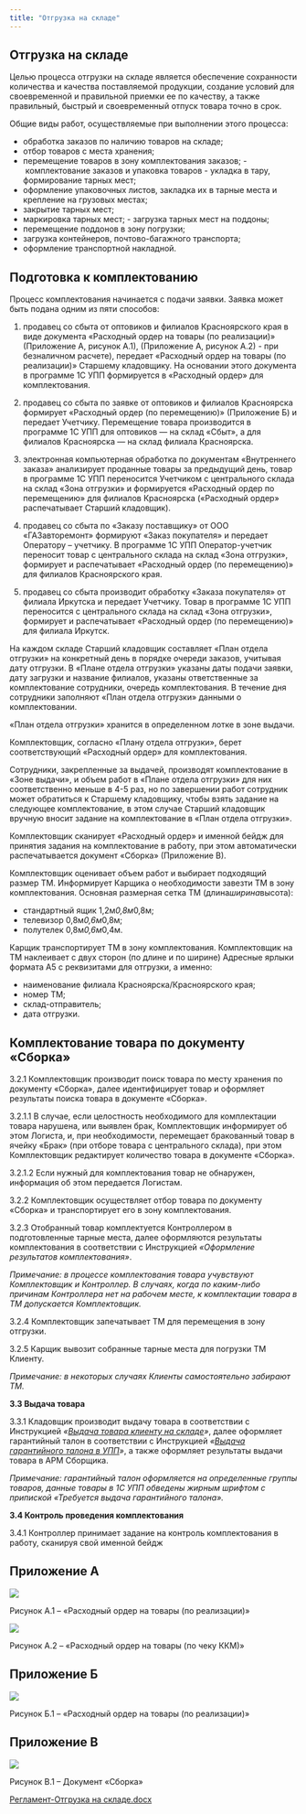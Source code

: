 ```yaml
---
title: "Отгрузка на складе"
---
```


## Отгрузка на складе

Целью процесса отгрузки на складе является обеспечение сохранности количества и качества поставляемой продукции, создание условий для своевременной и правильной приемки ее по качеству, а также правильный, быстрый и своевременный отпуск товара точно в срок.

Общие виды работ, осуществляемые при выполнении этого процесса:
- обработка заказов по наличию товаров на складе;
- отбор товаров с места хранения;
- перемещение товаров в зону комплектования заказов;
- комплектование заказов и упаковка товаров - укладка в тару, формирование тарных мест;
- оформление упаковочных листов, закладка их в тарные места и крепление на грузовых местах;
- закрытие тарных мест;
- маркировка тарных мест;
- загрузка тарных мест на поддоны;
- перемещение поддонов в зону погрузки;
- загрузка контейнеров, почтово-багажного транспорта;
- оформление транспортной накладной.

## Подготовка к комплектованию

Процесс комплектования начинается с подачи заявки. Заявка может быть подана одним из пяти способов:

1) продавец со сбыта от оптовиков и филиалов Красноярского края в виде документа «Расходный ордер на товары (по реализации)» (Приложение А, рисунок А.1), (Приложение А, рисунок А.2) - при безналичном расчете), передает «Расходный ордер на товары (по реализации)» Старшему кладовщику. На основании этого документа в программе 1С УПП формируется в «Расходный ордер» для комплектования.

2) продавец со сбыта по заявке от оптовиков и филиалов Красноярска формирует «Расходный ордер (по перемещению)» (Приложение Б) и передает Учетчику. Перемещение товара производится в программе 1С УПП для оптовиков — на склад «Сбыт», а для филиалов Красноярска — на склад филиала Красноярска.

3) электронная компьютерная обработка по документам «Внутреннего заказа» анализирует проданные товары за предыдущий день, товар в программе 1С УПП переносится Учетчиком с центрального склада на склад «Зона отгрузки» и формируется «Расходный ордер по перемещению» для филиалов Красноярска («Расходный ордер» распечатывает Старший кладовщик).

4) продавец со сбыта по «Заказу поставщику» от ООО «ГАЗавторемонт» формируют «Заказ покупателя» и передает Оператору – учетчику. В программе 1С УПП Оператор-учетчик переносит товар с центрального склада на склад «Зона отгрузки», формирует и распечатывает «Расходный ордер (по перемещению)» для филиалов Красноярского края.

5) продавец со сбыта производит обработку «Заказа покупателя» от филиала Иркутска и передает Учетчику. Товар в программе 1С УПП переносится с центрального склада на склад «Зона отгрузки», формирует и распечатывает «Расходный ордер (по перемещению)» для филиала Иркутск.

На каждом складе Старший кладовщик составляет «План отдела отгрузки» на конкретный день в порядке очереди заказов, учитывая дату отгрузки. В «Плане отдела отгрузки» указаны даты подачи заявки, дату загрузки и название филиалов, указаны ответственные за комплектование сотрудники, очередь комплектования. В течение дня сотрудники заполняют «План отдела отгрузки» данными о комплектовании.

«План отдела отгрузки» хранится в определенном лотке в зоне выдачи.

Комплектовщик, согласно «Плану отдела отгрузки», берет соответствующий «Расходный ордер» для комплектования.

Сотрудники, закрепленные за выдачей, производят комплектование в «Зоне выдачи», и объем работ в «Плане отдела отгрузки» для них соответственно меньше в 4-5 раз, но по завершении работ сотрудник может обратиться к Старшему кладовщику, чтобы взять задание на следующее комплектование, в этом случае Старший кладовщик вручную вносит задание на комплектование в «План отдела отгрузки».

Комплектовщик сканирует «Расходный ордер» и именной бейдж для принятия задания на комплектование в работу, при этом автоматически распечатывается документ «Сборка» (Приложение В).

Комплектовщик оценивает объем работ и выбирает подходящий размер ТМ. Информирует Карщика о необходимости завезти ТМ в зону комплектования. Основная размерная сетка ТМ (длина*ширина*высота):

- стандартный ящик 1,2м*0,8м*0,8м;
- телевизор 0,8м*0,6м*0,8м;
- полутелек 0,8м*0,6м*0,4м.

Карщик транспортирует ТМ в зону комплектования. Комплектовщик на ТМ наклеивает с двух сторон (по длине и по ширине) Адресные ярлыки формата А5 с реквизитами для отгрузки, а именно:

- наименование филиала Красноярска/Красноярского края;
- номер ТМ;
- склад-отправитель;
- дата отгрузки.
 
## Комплектование товара по документу «Сборка»

3.2.1 Комплектовщик производит поиск товара по месту хранения по документу «Сборка», далее идентифицирует товар и оформляет результаты поиска товара в документе «Сборка».

3.2.1.1 В случае, если целостность необходимого для комплектации товара нарушена, или выявлен брак, Комплектовщик информирует об этом Логиста, и, при необходимости, перемещает бракованный товар в ячейку «Брак» (при отборе товара с центрального склада), при этом Комплектовщик редактирует количество товара в документе «Сборка».

3.2.1.2 Если нужный для комплектования товар не обнаружен, информация об этом передается Логистам.

3.2.2 Комплектовщик осуществляет отбор товара по документу «Сборка» и транспортирует его в зону комплектования.

3.2.3 Отобранный товар комплектуется Контроллером в подготовленные тарные места, далее оформляются результаты комплектования в соответствии с Инструкцией _«Оформление результатов комплектования»_.

_Примечание: в процессе комплектования товара учувствуют Комплектовщик и Контроллер. В случаях, когда по каким-либо причинам Контроллера нет на рабочем месте, к комплектации товара в ТМ допускается Комплектовщик._

3.2.4 Комплектовщик запечатывает ТМ для перемещения в зону отгрузки.

3.2.5 Карщик вывозит собранные тарные места для погрузки ТМ Клиенту.

_Примечание: в некоторых случаях Клиенты самостоятельно забирают ТМ._

**3.3 Выдача товара**

3.3.1 Кладовщик производит выдачу товара в соответствии с Инструкцией _«[Выдача товара клиенту на складе](UPP/Выдача%20товара%20клиенту%20на%20складе.md)»_, далее оформляет гарантийный талон в соответствии с Инструкцией _«[Выдача гарантийного талона в УПП](UPP/Выдача%20гарантийного%20талона%20в%20УПП.md)»_, а также оформляет результаты выдачи товара в АРМ Сборщика.

_Примечание: гарантийный талон оформляется на определенные группы товаров, данные товары в 1С УПП обведены жирным шрифтом с припиской «Требуется выдача гарантийного талона»._

**3.4 Контроль проведения комплектования**

3.4.1 Контроллер принимает задание на контроль комплектования в работу, сканируя свой именной бейдж

## Приложение А

![](UPP/_attach/Pasted%20image%2020221123155941.png)

Рисунок А.1 – «Расходный ордер на товары (по реализации)»

![](UPP/_attach/lu224723662dm_tmp_408d591873d2ad50.jpg)

Рисунок А.2 – «Расходный ордер на товары (по чеку ККМ)»

## Приложение Б
![](UPP/_attach/lu224723662dm_tmp_e704e03fac24ae8d.png)

Рисунок Б.1 – «Расходный ордер на товары (по реализации)»

## Приложение В

![](UPP/_attach/lu224723662dm_tmp_9b2738369b793624.png)

Рисунок В.1 – Документ «Сборка»

[Регламент-Отгрузка на складе.docx](UPP/_attach/Регламент%20-%20Отгрузка%20на%20складе.docx)
